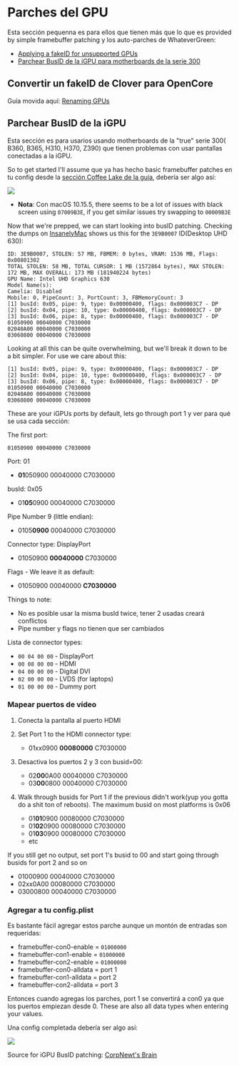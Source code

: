 # Parches del GPU



Esta sección pequenna es para ellos que tienen más que lo que es provided by simple framebuffer patching y los auto-parches de WhateverGreen:

* [Applying a fakeID for unsupported GPUs](https://dortania.github.io/Getting-Started-With-ACPI/Universal/spoof.html)
* [Parchear BusID de la iGPU para motherboards de la serie 300](#parchear-BusID-del-la-iGPU)

## Convertir un fakeID de Clover para OpenCore

Guía movida aquí: [Renaming GPUs](https://dortania.github.io/Getting-Started-With-ACPI/Universal/spoof.html)

## Parchear BusID de la iGPU

Esta sección es para usarios usando motherboards de la "true" serie 300( B360, B365, H310, H370, Z390) que tienen problemas con usar pantallas conectadas a la iGPU.

So to get started I'll assume que ya has hecho basic framebuffer patches en tu config desde la [sección Coffee Lake de la guía](https://inyextciones.github.io/OpenCore-Install-Guide/config.plist/coffee-lake.html), debería ser algo así:

![](../images/extras/gpu-patches-md/prereq.png)

* **Nota**: Con macOS 10.15.5, there seems to be a lot of issues with black screen using `07009B3E`, if you get similar issues try swapping to `00009B3E`

Now that we're prepped, we can start looking into busID patching. Checking the dumps on [InsanelyMac](https://www.insanelymac.com/forum/topic/334899-intel-framebuffer-patching-using-whatevergreen/) shows us this for the `3E9B0007` ID(Desktop UHD 630):

```
ID: 3E9B0007, STOLEN: 57 MB, FBMEM: 0 bytes, VRAM: 1536 MB, Flags: 0x00801302
TOTAL STOLEN: 58 MB, TOTAL CURSOR: 1 MB (1572864 bytes), MAX STOLEN: 172 MB, MAX OVERALL: 173 MB (181940224 bytes)
GPU Name: Intel UHD Graphics 630
Model Name(s):
Camelia: Disabled
Mobile: 0, PipeCount: 3, PortCount: 3, FBMemoryCount: 3
[1] busId: 0x05, pipe: 9, type: 0x00000400, flags: 0x000003C7 - DP
[2] busId: 0x04, pipe: 10, type: 0x00000400, flags: 0x000003C7 - DP
[3] busId: 0x06, pipe: 8, type: 0x00000400, flags: 0x000003C7 - DP
01050900 00040000 C7030000
02040A00 00040000 C7030000
03060800 00040000 C7030000
```

Looking at all this can be quite overwhelming, but we'll break it down to be a bit simpler. For use we care about this:

```
[1] busId: 0x05, pipe: 9, type: 0x00000400, flags: 0x000003C7 - DP
[2] busId: 0x04, pipe: 10, type: 0x00000400, flags: 0x000003C7 - DP
[3] busId: 0x06, pipe: 8, type: 0x00000400, flags: 0x000003C7 - DP
01050900 00040000 C7030000
02040A00 00040000 C7030000
03060800 00040000 C7030000
```

These are your iGPUs ports by default, lets go through port 1 y ver para qué se usa cada sección:

The first port:

```
01050900 00040000 C7030000
```

Port: 01

* **01**050900 00040000 C7030000

busId: 0x05

* 01**05**0900 00040000 C7030000

Pipe Number 9 (little endian):

* 0105**0900** 00040000 C7030000

Connector type: DisplayPort

* 01050900 **00040000** C7030000

Flags - We leave it as default:

* 01050900 00040000 **C7030000**

Things to note:

* No es posible usar la misma busId twice, tener 2 usadas creará conflictos
* Pipe number y flags no tienen que ser cambiados

Lista de connector types:

* `00 04 00 00` - DisplayPort
* `00 08 00 00` - HDMI
* `04 00 00 00` - Digital DVI
* `02 00 00 00` - LVDS (for laptops)
* `01 00 00 00` - Dummy port

### Mapear puertos de vídeo

1. Conecta la pantalla al puerto HDMI

2. Set Port 1 to the HDMI connector type:

   * 01xx0900 **00080000** C7030000

3. Desactiva los puertos 2 y 3 con busid=00:

   * 02**00**0A00 00040000 C7030000
   * 03**00**0800 00040000 C7030000

4. Walk through busids for Port 1 if the previous didn't work(yup you gotta do a shit ton of reboots). The maximum busid on most platforms is 0x06

   * 01**01**0900 00080000 C7030000
   * 01**02**0900 00080000 C7030000
   * 01**03**0900 00080000 C7030000
   * etc

If you still get no output, set port 1's busid to 00 and start going through busids for port 2 and so on

* 01000900 00040000 C7030000
* 02xx0A00 00080000 C7030000
* 03000800 00040000 C7030000

### Agregar a tu config.plist

Es bastante fácil agregar estos parche aunque un montón de entradas son requeridas:

* framebuffer-con0-enable = `01000000`
* framebuffer-con1-enable = `01000000`
* framebuffer-con2-enable = `01000000`
* framebuffer-con0-alldata = port 1
* framebuffer-con1-alldata = port 2
* framebuffer-con2-alldata = port 3

Entonces cuando agregas los parches, port 1 se convertirá a con0 ya que los puertos empiezan desde 0. These are also all data types when entering your values.

Una config completada debería ser algo así:

![](../images/extras/gpu-patches-md/path-done.png)

Source for iGPU BusID patching: [CorpNewt's Brain](https://github.com/corpnewt)
